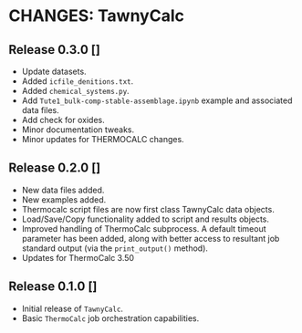 CHANGES: TawnyCalc
==================

Release 0.3.0 []
----------------
* Update datasets.
* Added `icfile_denitions.txt`.
* Added `chemical_systems.py`.
* Add `Tute1_bulk-comp-stable-assemblage.ipynb` example and 
  associated data files.
* Add check for oxides.
* Minor documentation tweaks.
* Minor updates for THERMOCALC changes. 

Release 0.2.0 []
----------------
* New data files added.
* New examples added.
* Thermocalc script files are now first class TawnyCalc
  data objects.
* Load/Save/Copy functionality added to script and results objects.
* Improved handling of ThermoCalc subprocess. A default
  timeout parameter has been added, along with better access
  to resultant job standard output (via the `print_output()` 
  method).
* Updates for ThermoCalc 3.50



Release 0.1.0 []
----------------
* Initial release of `TawnyCalc`.
* Basic `ThermoCalc` job orchestration capabilities. 